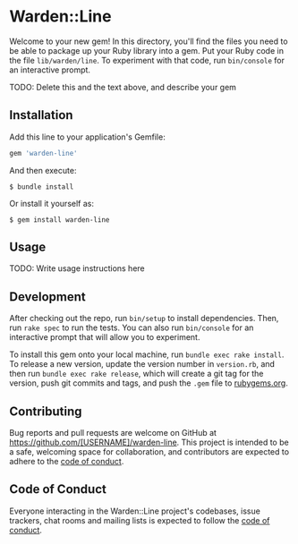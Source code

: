 # Warden::Line

Welcome to your new gem! In this directory, you'll find the files you need to be able to package up your Ruby library into a gem. Put your Ruby code in the file `lib/warden/line`. To experiment with that code, run `bin/console` for an interactive prompt.

TODO: Delete this and the text above, and describe your gem

## Installation

Add this line to your application's Gemfile:

```ruby
gem 'warden-line'
```

And then execute:

    $ bundle install

Or install it yourself as:

    $ gem install warden-line

## Usage

TODO: Write usage instructions here

## Development

After checking out the repo, run `bin/setup` to install dependencies. Then, run `rake spec` to run the tests. You can also run `bin/console` for an interactive prompt that will allow you to experiment.

To install this gem onto your local machine, run `bundle exec rake install`. To release a new version, update the version number in `version.rb`, and then run `bundle exec rake release`, which will create a git tag for the version, push git commits and tags, and push the `.gem` file to [rubygems.org](https://rubygems.org).

## Contributing

Bug reports and pull requests are welcome on GitHub at https://github.com/[USERNAME]/warden-line. This project is intended to be a safe, welcoming space for collaboration, and contributors are expected to adhere to the [code of conduct](https://github.com/[USERNAME]/warden-line/blob/master/CODE_OF_CONDUCT.md).


## Code of Conduct

Everyone interacting in the Warden::Line project's codebases, issue trackers, chat rooms and mailing lists is expected to follow the [code of conduct](https://github.com/[USERNAME]/warden-line/blob/master/CODE_OF_CONDUCT.md).
